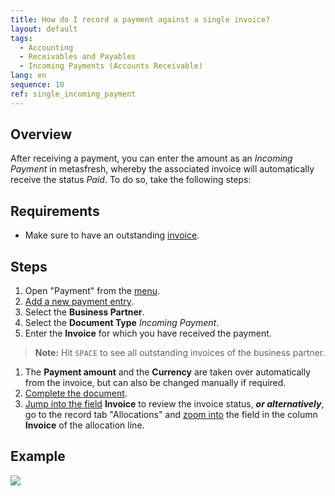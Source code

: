 ```yaml
---
title: How do I record a payment against a single invoice?
layout: default
tags:
  - Accounting
  - Receivables and Payables
  - Incoming Payments (Accounts Receivable)
lang: en
sequence: 10
ref: single_incoming_payment
---
```


## Overview
After receiving a payment, you can enter the amount as an *Incoming Payment* in metasfresh, whereby the associated invoice will automatically receive the status *Paid*. To do so, take the following steps:

## Requirements
- Make sure to have an outstanding [invoice](Invoice_SalesOrder).

## Steps
1. Open "Payment" from the [menu](Menu).
1. [Add a new payment entry](New_Record_Window).
1. Select the **Business Partner**.
1. Select the **Document Type** *Incoming Payment*.
1. Enter the **Invoice** for which you have received the payment.
 >**Note:** Hit `SPACE` to see all outstanding invoices of the business partner.

1. The **Payment amount** and the **Currency** are taken over automatically from the invoice, but can also be changed manually if required.
1. [Complete the document](DocumentProcessingComplete).
1. [Jump into the field](Jumpto) **Invoice** to review the invoice status, ***or alternatively***, go to the record tab "Allocations" and [zoom into](Zoom_into_table_field) the field in the column **Invoice** of the allocation line.

## Example
![](assets/single_incoming_payment.gif)
